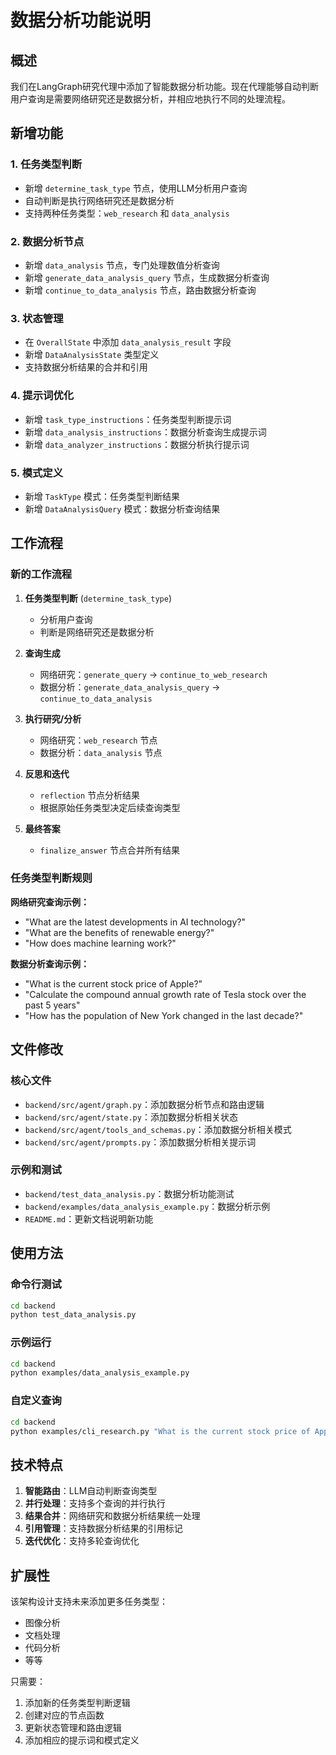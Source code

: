 # 数据分析功能说明

## 概述

我们在LangGraph研究代理中添加了智能数据分析功能。现在代理能够自动判断用户查询是需要网络研究还是数据分析，并相应地执行不同的处理流程。

## 新增功能

### 1. 任务类型判断
- 新增 `determine_task_type` 节点，使用LLM分析用户查询
- 自动判断是执行网络研究还是数据分析
- 支持两种任务类型：`web_research` 和 `data_analysis`

### 2. 数据分析节点
- 新增 `data_analysis` 节点，专门处理数值分析查询
- 新增 `generate_data_analysis_query` 节点，生成数据分析查询
- 新增 `continue_to_data_analysis` 节点，路由数据分析查询

### 3. 状态管理
- 在 `OverallState` 中添加 `data_analysis_result` 字段
- 新增 `DataAnalysisState` 类型定义
- 支持数据分析结果的合并和引用

### 4. 提示词优化
- 新增 `task_type_instructions`：任务类型判断提示词
- 新增 `data_analysis_instructions`：数据分析查询生成提示词
- 新增 `data_analyzer_instructions`：数据分析执行提示词

### 5. 模式定义
- 新增 `TaskType` 模式：任务类型判断结果
- 新增 `DataAnalysisQuery` 模式：数据分析查询结果

## 工作流程

### 新的工作流程
1. **任务类型判断** (`determine_task_type`)
   - 分析用户查询
   - 判断是网络研究还是数据分析

2. **查询生成**
   - 网络研究：`generate_query` → `continue_to_web_research`
   - 数据分析：`generate_data_analysis_query` → `continue_to_data_analysis`

3. **执行研究/分析**
   - 网络研究：`web_research` 节点
   - 数据分析：`data_analysis` 节点

4. **反思和迭代**
   - `reflection` 节点分析结果
   - 根据原始任务类型决定后续查询类型

5. **最终答案**
   - `finalize_answer` 节点合并所有结果

### 任务类型判断规则

**网络研究查询示例：**
- "What are the latest developments in AI technology?"
- "What are the benefits of renewable energy?"
- "How does machine learning work?"

**数据分析查询示例：**
- "What is the current stock price of Apple?"
- "Calculate the compound annual growth rate of Tesla stock over the past 5 years"
- "How has the population of New York changed in the last decade?"

## 文件修改

### 核心文件
- `backend/src/agent/graph.py`：添加数据分析节点和路由逻辑
- `backend/src/agent/state.py`：添加数据分析相关状态
- `backend/src/agent/tools_and_schemas.py`：添加数据分析相关模式
- `backend/src/agent/prompts.py`：添加数据分析相关提示词

### 示例和测试
- `backend/test_data_analysis.py`：数据分析功能测试
- `backend/examples/data_analysis_example.py`：数据分析示例
- `README.md`：更新文档说明新功能

## 使用方法

### 命令行测试
```bash
cd backend
python test_data_analysis.py
```

### 示例运行
```bash
cd backend
python examples/data_analysis_example.py
```

### 自定义查询
```bash
cd backend
python examples/cli_research.py "What is the current stock price of Apple?"
```

## 技术特点

1. **智能路由**：LLM自动判断查询类型
2. **并行处理**：支持多个查询的并行执行
3. **结果合并**：网络研究和数据分析结果统一处理
4. **引用管理**：支持数据分析结果的引用标记
5. **迭代优化**：支持多轮查询优化

## 扩展性

该架构设计支持未来添加更多任务类型：
- 图像分析
- 文档处理
- 代码分析
- 等等

只需要：
1. 添加新的任务类型判断逻辑
2. 创建对应的节点函数
3. 更新状态管理和路由逻辑
4. 添加相应的提示词和模式定义 